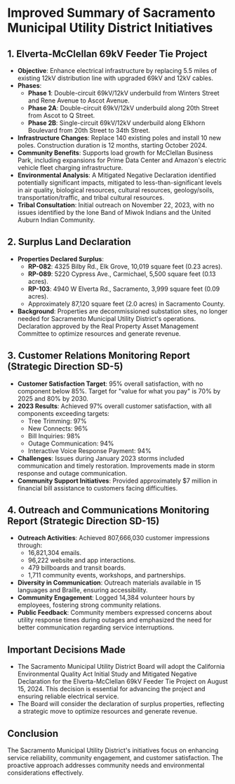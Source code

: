 # Improved Summary of Sacramento Municipal Utility District Initiatives

## 1. Elverta-McClellan 69kV Feeder Tie Project

- **Objective**: Enhance electrical infrastructure by replacing 5.5 miles of existing 12kV distribution line with upgraded 69kV and 12kV cables.
- **Phases**:
  - **Phase 1**: Double-circuit 69kV/12kV underbuild from Winters Street and Rene Avenue to Ascot Avenue.
  - **Phase 2A**: Double-circuit 69kV/12kV underbuild along 20th Street from Ascot to Q Street.
  - **Phase 2B**: Single-circuit 69kV/12kV underbuild along Elkhorn Boulevard from 20th Street to 34th Street.
- **Infrastructure Changes**: Replace 140 existing poles and install 10 new poles. Construction duration is 12 months, starting October 2024.
- **Community Benefits**: Supports load growth for McClellan Business Park, including expansions for Prime Data Center and Amazon's electric vehicle fleet charging infrastructure.
- **Environmental Analysis**: A Mitigated Negative Declaration identified potentially significant impacts, mitigated to less-than-significant levels in air quality, biological resources, cultural resources, geology/soils, transportation/traffic, and tribal cultural resources.
- **Tribal Consultation**: Initial outreach on November 22, 2023, with no issues identified by the Ione Band of Miwok Indians and the United Auburn Indian Community.

## 2. Surplus Land Declaration

- **Properties Declared Surplus**:
  - **RP-082**: 4325 Bilby Rd., Elk Grove, 10,019 square feet (0.23 acres).
  - **RP-089**: 5220 Cypress Ave., Carmichael, 5,500 square feet (0.13 acres).
  - **RP-103**: 4940 W Elverta Rd., Sacramento, 3,999 square feet (0.09 acres).
  - Approximately 87,120 square feet (2.0 acres) in Sacramento County.
- **Background**: Properties are decommissioned substation sites, no longer needed for Sacramento Municipal Utility District's operations. Declaration approved by the Real Property Asset Management Committee to optimize resources and generate revenue.

## 3. Customer Relations Monitoring Report (Strategic Direction SD-5)

- **Customer Satisfaction Target**: 95% overall satisfaction, with no component below 85%. Target for "value for what you pay" is 70% by 2025 and 80% by 2030.
- **2023 Results**: Achieved 97% overall customer satisfaction, with all components exceeding targets:
  - Tree Trimming: 97%
  - New Connects: 96%
  - Bill Inquiries: 98%
  - Outage Communication: 94%
  - Interactive Voice Response Payment: 94%
- **Challenges**: Issues during January 2023 storms included communication and timely restoration. Improvements made in storm response and outage communication.
- **Community Support Initiatives**: Provided approximately $7 million in financial bill assistance to customers facing difficulties.

## 4. Outreach and Communications Monitoring Report (Strategic Direction SD-15)

- **Outreach Activities**: Achieved 807,666,030 customer impressions through:
  - 16,821,304 emails.
  - 96,222 website and app interactions.
  - 479 billboards and transit boards.
  - 1,711 community events, workshops, and partnerships.
- **Diversity in Communication**: Outreach materials available in 15 languages and Braille, ensuring accessibility.
- **Community Engagement**: Logged 14,384 volunteer hours by employees, fostering strong community relations.
- **Public Feedback**: Community members expressed concerns about utility response times during outages and emphasized the need for better communication regarding service interruptions.

## Important Decisions Made

- The Sacramento Municipal Utility District Board will adopt the California Environmental Quality Act Initial Study and Mitigated Negative Declaration for the Elverta-McClellan 69kV Feeder Tie Project on August 15, 2024. This decision is essential for advancing the project and ensuring reliable electrical service.
- The Board will consider the declaration of surplus properties, reflecting a strategic move to optimize resources and generate revenue.

## Conclusion

The Sacramento Municipal Utility District's initiatives focus on enhancing service reliability, community engagement, and customer satisfaction. The proactive approach addresses community needs and environmental considerations effectively.
